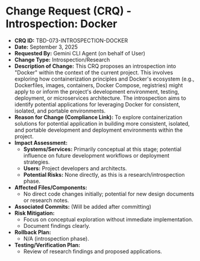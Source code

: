 # Change Request (CRQ) - Introspection: Docker

*   **CRQ ID:** TBD-073-INTROSPECTION-DOCKER
*   **Date:** September 3, 2025
*   **Requested By:** Gemini CLI Agent (on behalf of User)
*   **Change Type:** Introspection/Research
*   **Description of Change:**
    This CRQ proposes an introspection into "Docker" within the context of the current project. This involves exploring how containerization principles and Docker's ecosystem (e.g., Dockerfiles, images, containers, Docker Compose, registries) might apply to or inform the project's development environment, testing, deployment, or microservices architecture. The introspection aims to identify potential applications for leveraging Docker for consistent, isolated, and portable environments.
*   **Reason for Change (Compliance Link):**
    To explore containerization solutions for potential application in building more consistent, isolated, and portable development and deployment environments within the project.
*   **Impact Assessment:**
    *   **Systems/Services:** Primarily conceptual at this stage; potential influence on future development workflows or deployment strategies.
    *   **Users:** Project developers and architects.
    *   **Potential Risks:** None directly, as this is a research/introspection phase.
*   **Affected Files/Components:**
    *   No direct code changes initially; potential for new design documents or research notes.
*   **Associated Commits:** (Will be added after committing)
*   **Risk Mitigation:**
    *   Focus on conceptual exploration without immediate implementation.
    *   Document findings clearly.
*   **Rollback Plan:**
    *   N/A (introspection phase).
*   **Testing/Verification Plan:**
    *   Review of research findings and proposed applications.
